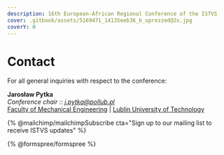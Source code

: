 ```yaml
---
description: 16th European-African Regional Conference of the ISTVS
cover: .gitbook/assets/5169471_14135eeb36_b_uprezzed@2x.jpg
coverY: 0
---
```


# Contact

For all general inquiries with respect to the conference:

**Jarosław Pytka**\
_Conference chair ::_ [_j.pytka@pollub.pl_](http://127.0.0.1:5000/u/Y7xwdPW2r8ZYEZKUpv5OlbDLxj02)\
[Faculty of Mechanical Engineering](https://wm.pollub.pl/) | [Lublin University of Technology](https://pollub.pl/)&#x20;

{% @mailchimp/mailchimpSubscribe cta="Sign up to our mailing list to receive ISTVS updates" %}

{% @formspree/formspree %}
